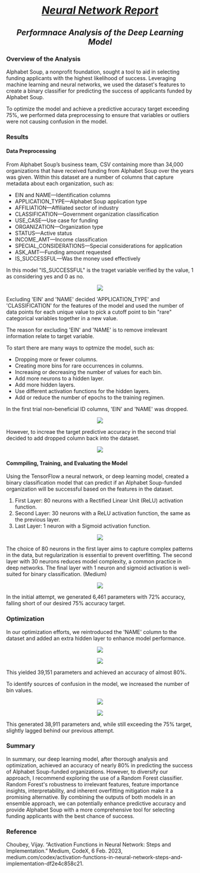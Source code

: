 # ***<p style="text-align: center;"><u> Neural Network Report </u></p>***

## ***<p style="text-align: center;"> Performnace Analysis of the Deep Learning Model</p>***

### Overview of the Analysis

Alphabet Soup, a nonprofit foundation, sought a tool to aid in selecting funding applicants with the highest likelihood of success. Leveraging machine learning and neural networks, we used the dataset's features to create a binary classifier for predicting the success of applicants funded by Alphabet Soup.

To optimize the model and achieve a predictive accuracy target exceeding 75%, we performed data preprocessing to ensure that variables or outliers were not causing confusion in the model.

### Results

#### Data Preprocessing

From Alphabet Soup’s business team, CSV containing more than 34,000 organizations that have received funding from Alphabet Soup over the years was given. Within this dataset are a number of columns that capture metadata about each organization, such as:

* EIN and NAME—Identification columns
* APPLICATION_TYPE—Alphabet Soup application type
* AFFILIATION—Affiliated sector of industry
* CLASSIFICATION—Government organization classification
* USE_CASE—Use case for funding
* ORGANIZATION—Organization type
* STATUS—Active status
* INCOME_AMT—Income classification
* SPECIAL_CONSIDERATIONS—Special considerations for application
* ASK_AMT—Funding amount requested
* IS_SUCCESSFUL—Was the money used effectively

In this model "IS_SUCCESSFUL" is the traget variable verified by the value, 1 as considering yes and 0 as no.

<p align="center">
    <img src="images/count0.png" />
</p>

Excluding 'EIN' and 'NAME' decided 'APPLICATION_TYPE' and 'CLASSIFICATION' for the features of the model and used the number of data points for each unique value to pick a cutoff point to bin "rare" categorical variables together in a new value.

The reason for excluding 'EIN' and 'NAME' is to remove irrelevant information relate to target variable.

To start there are many ways to optmize the model, such as:

* Dropping more or fewer columns.
* Creating more bins for rare occurrences in columns.
* Increasing or decreasing the number of values for each bin.
* Add more neurons to a hidden layer.
* Add more hidden layers.
* Use different activation functions for the hidden layers.
* Add or reduce the number of epochs to the training regimen.

In the first trial non-beneficial ID columns, 'EIN' and 'NAME' was dropped. 

<p align="center">
    <img src="images/count1.png" />
</p>

However, to increae the target predictive accuracy in the second trial decided to add dropped column back into the dataset.

<p align="center">
    <img src="images/count2.png" />
</p>


#### Commpiling, Training, and Evaluating the Model

Using the TensorFlow a neural network, or deep learning model, created a binary classification model that can predict if an Alphabet Soup-funded organization will be successful based on the features in the dataset. 

1. First Layer: 80 neurons with a Rectified Linear Unit (ReLU) activation function.
2. Second Layer: 30 neurons with a ReLU activation function, the same as the previous layer.
3. Last Layer: 1 neuron with a Sigmoid activation function.

<p align="center">
    <img src="images/table0.png" />
</p>

The choice of 80 neurons in the first layer aims to capture complex patterns in the data, but regularization is essential to prevent overfitting. The second layer with 30 neurons reduces model complexity, a common practice in deep networks. The final layer with 1 neuron and sigmoid activation is well-suited for binary classification. (Medium)

<p align="center">
    <img src="images/result0.png" />
</p>



In the initial attempt, we generated 6,461 parameters with 72% accuracy, falling short of our desired 75% accuracy target.



### Optimization

In our optimization efforts, we reintroduced the 'NAME' column to the dataset and added an extra hidden layer to enhance model performance. 

<p align="center">
    <img src="images/table1.png" />
</p>

<p align="center">
    <img src="images/result1.png" />
</p>

This yielded 39,151 parameters and achieved an accuracy of almost 80%.

To identify sources of confusion in the model, we increased the number of bin values. 

<p align="center">
    <img src="images/table2.png" />
</p>


<p align="center">
    <img src="images/result2.png" />
</p>

This generated 38,911 parameters and, while still exceeding the 75% target, slightly lagged behind our previous attempt.


### Summary

In summary, our deep learning model, after thorough analysis and optimization, achieved an accuracy of nearly 80% in predicting the success of Alphabet Soup-funded organizations. However, to diversify our approach, I recommend exploring the use of a Random Forest classifier. Random Forest's robustness to irrelevant features, feature importance insights, interpretability, and inherent overfitting mitigation make it a promising alternative. By combining the outputs of both models in an ensemble approach, we can potentially enhance predictive accuracy and provide Alphabet Soup with a more comprehensive tool for selecting funding applicants with the best chance of success.

### Reference

Choubey, Vijay. “Activation Functions in Neural Network: Steps and Implementation.” Medium, CodeX, 6 Feb. 2023, medium.com/codex/activation-functions-in-neural-network-steps-and-implementation-df2e4c858c21. 
